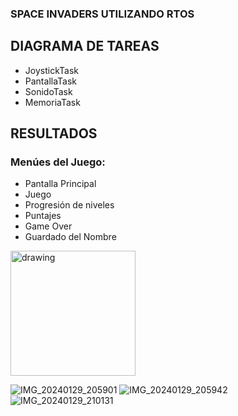 
### SPACE INVADERS UTILIZANDO RTOS

## DIAGRAMA DE TAREAS
- JoystickTask
- PantallaTask
- SonidoTask
- MemoriaTask


## RESULTADOS
### Menúes del Juego:
- Pantalla Principal
- Juego
- Progresión de niveles
- Puntajes
- Game Over
- Guardado del Nombre

<img src="![IMG_20240129_205832](https://github.com/EzeMat21/Space-Invaders/assets/126365409/1a87f3f8-44d9-4632-a522-726cd72ca1c2)" alt="drawing" width="200"/>

![IMG_20240129_205901](https://github.com/EzeMat21/Space-Invaders/assets/126365409/a18693bd-61da-48fa-81de-00796d787953)
![IMG_20240129_205942](https://github.com/EzeMat21/Space-Invaders/assets/126365409/d2ab4b51-5467-426a-bfa0-6bca5952eaeb)
![IMG_20240129_210131](https://github.com/EzeMat21/Space-Invaders/assets/126365409/0e3ea4ff-a58e-478c-bba3-0cc81b2af7a0)

